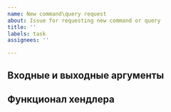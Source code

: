 ```yaml
---
name: New command\query request
about: Issue for requesting new command or query
title: ''
labels: task
assignees: ''

---
```


## Входные и выходные аргументы

## Функционал хендлера
